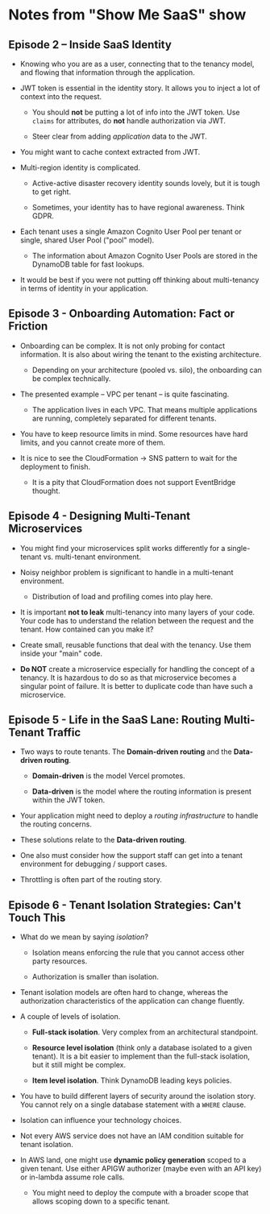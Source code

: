 # Notes from "Show Me SaaS" show

## Episode 2 – Inside SaaS Identity

- Knowing who you are as a user, connecting that to the tenancy model, and flowing that information through the application.

- JWT token is essential in the identity story. It allows you to inject a lot of context into the request.

  - You should **not** be putting a lot of info into the JWT token. Use `claims` for attributes, do **not** handle authorization via JWT.

  - Steer clear from adding _application_ data to the JWT.

- You might want to cache context extracted from JWT.

- Multi-region identity is complicated.

  - Active-active disaster recovery identity sounds lovely, but it is tough to get right.

  - Sometimes, your identity has to have regional awareness. Think GDPR.

- Each tenant uses a single Amazon Cognito User Pool per tenant or single, shared User Pool ("pool" model).

  - The information about Amazon Cognito User Pools are stored in the DynamoDB table for fast lookups.

- It would be best if you were not putting off thinking about multi-tenancy in terms of identity in your application.

## Episode 3 - Onboarding Automation: Fact or Friction

- Onboarding can be complex. It is not only probing for contact information. It is also about wiring the tenant to the existing architecture.

  - Depending on your architecture (pooled vs. silo), the onboarding can be complex technically.

- The presented example – VPC per tenant – is quite fascinating.

  - The application lives in each VPC. That means multiple applications are running, completely separated for different tenants.

- You have to keep resource limits in mind. Some resources have hard limits, and you cannot create more of them.

- It is nice to see the CloudFormation -> SNS pattern to wait for the deployment to finish.

  - It is a pity that CloudFormation does not support EventBridge thought.

## Episode 4 - Designing Multi-Tenant Microservices

- You might find your microservices split works differently for a single-tenant vs. multi-tenant environment.

- Noisy neighbor problem is significant to handle in a multi-tenant environment.

  - Distribution of load and profiling comes into play here.

- It is important **not to leak** multi-tenancy into many layers of your code. Your code has to understand the relation between the request and the tenant. How contained can you make it?

- Create small, reusable functions that deal with the tenancy. Use them inside your "main" code.

- **Do NOT** create a microservice especially for handling the concept of a tenancy. It is hazardous to do so as that microservice becomes a singular point of failure. It is better to duplicate code than have such a microservice.

## Episode 5 - Life in the SaaS Lane: Routing Multi-Tenant Traffic

- Two ways to route tenants. The **Domain-driven routing** and the **Data-driven routing**.

  - **Domain-driven** is the model Vercel promotes.

  - **Data-driven** is the model where the routing information is present within the JWT token.

- Your application might need to deploy a _routing infrastructure_ to handle the routing concerns.

- These solutions relate to the **Data-driven routing**.

- One also must consider how the support staff can get into a tenant environment for debugging / support cases.

- Throttling is often part of the routing story.

## Episode 6 - Tenant Isolation Strategies: Can't Touch This

- What do we mean by saying _isolation_?

  - Isolation means enforcing the rule that you cannot access other party resources.

  - Authorization is smaller than isolation.

- Tenant isolation models are often hard to change, whereas the authorization characteristics of the application can change fluently.

- A couple of levels of isolation.

  - **Full-stack isolation**. Very complex from an architectural standpoint.

  - **Resource level isolation** (think only a database isolated to a given tenant). It is a bit easier to implement than the full-stack isolation, but it still might be complex.

  - **Item level isolation**. Think DynamoDB leading keys policies.

- You have to build different layers of security around the isolation story. You cannot rely on a single database statement with a `WHERE` clause.

- Isolation can influence your technology choices.

- Not every AWS service does not have an IAM condition suitable for tenant isolation.

- In AWS land, one might use **dynamic policy generation** scoped to a given tenant. Use either APIGW authorizer (maybe even with an API key) or in-lambda assume role calls.

  - You might need to deploy the compute with a broader scope that allows scoping down to a specific tenant.
